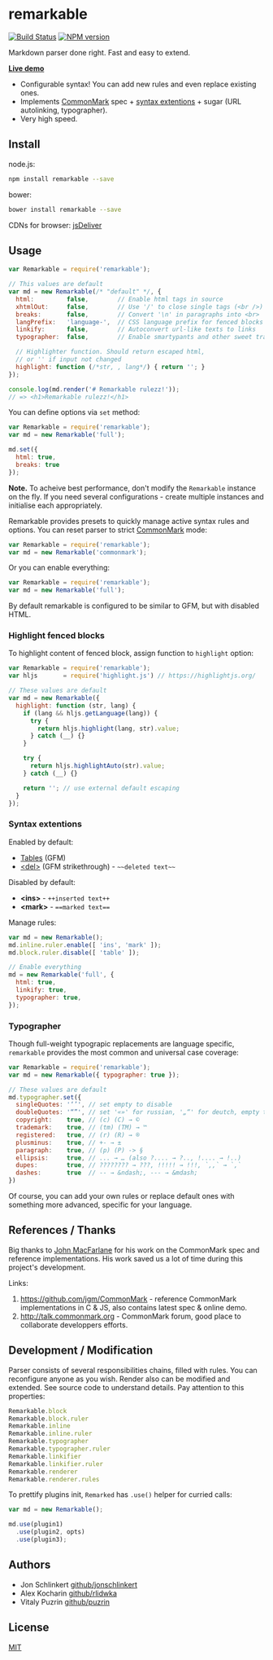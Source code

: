 remarkable
==========

[![Build Status](https://travis-ci.org/jonschlinkert/remarkable.svg?branch=master)](https://travis-ci.org/jonschlinkert/remarkable)
[![NPM version](https://img.shields.io/npm/v/remarkable.svg)](https://www.npmjs.org/package/remarkable)

Markdown parser done right. Fast and easy to extend.

__[Live demo](http://jonschlinkert.github.io/remarkable/demo/)__

- Configurable syntax! You can add new rules and even replace existing ones.
- Implements [CommonMark](http://commonmark.org/) spec +
  [syntax extentions](#syntax-extentions) + sugar (URL autolinking, typographer).
- Very high speed.


## Install

node.js:

```bash
npm install remarkable --save
```

bower:

```bash
bower install remarkable --save
```

CDNs for browser: [jsDeliver](http://www.jsdelivr.com/#!remarkable "jsDelivr CDN")


## Usage

```js
var Remarkable = require('remarkable');

// This values are default
var md = new Remarkable(/* "default" */, {
  html:         false,        // Enable html tags in source
  xhtmlOut:     false,        // Use '/' to close single tags (<br />)
  breaks:       false,        // Convert '\n' in paragraphs into <br>
  langPrefix:   'language-',  // CSS language prefix for fenced blocks
  linkify:      false,        // Autoconvert url-like texts to links
  typographer:  false,        // Enable smartypants and other sweet transforms

  // Highlighter function. Should return escaped html,
  // or '' if input not changed
  highlight: function (/*str, , lang*/) { return ''; }
});

console.log(md.render('# Remarkable rulezz!'));
// => <h1>Remarkable rulezz!</h1>
```

You can define options via `set` method:

```js
var Remarkable = require('remarkable');
var md = new Remarkable('full');

md.set({
  html: true,
  breaks: true
});
```

__Note.__ To acheive best performance, don't modify the `Remarkable` instance on
the fly. If you need several configurations - create multiple instances and
initialise each appropriately.

Remarkable provides presets to quickly manage active syntax rules and options.
You can reset parser to strict [CommonMark](http://commonmark.org/) mode:

```js
var Remarkable = require('remarkable');
var md = new Remarkable('commonmark');
```

Or you can enable everything:

```js
var Remarkable = require('remarkable');
var md = new Remarkable('full');
```

By default remarkable is configured to be similar to GFM, but with disabled HTML.


### Highlight fenced blocks

To highlight content of fenced block, assign function to `highlight` option:

```js
var Remarkable = require('remarkable');
var hljs       = require('highlight.js') // https://highlightjs.org/

// These values are default
var md = new Remarkable({
  highlight: function (str, lang) {
    if (lang && hljs.getLanguage(lang)) {
      try {
        return hljs.highlight(lang, str).value;
      } catch (__) {}
    }

    try {
      return hljs.highlightAuto(str).value;
    } catch (__) {}

    return ''; // use external default escaping
  }
});
```


### Syntax extentions

Enabled by default:

- [Tables](https://help.github.com/articles/github-flavored-markdown/#tables) (GFM)
- [\<del>](https://help.github.com/articles/github-flavored-markdown/#strikethrough) (GFM strikethrough) - `~~deleted text~~`

Disabled by default:

- __\<ins>__ - `++inserted text++`
- __\<mark>__ - `==marked text==`

Manage rules:

```js
var md = new Remarkable();
md.inline.ruler.enable([ 'ins', 'mark' ]);
md.block.ruler.disable([ 'table' ]);

// Enable everything
md = new Remarkable('full', {
  html: true,
  linkify: true,
  typographer: true,
});
```

### Typographer

Though full-weight typograpic replacements are language specific, `remarkable`
provides the most common and universal case coverage:

```js
var Remarkable = require('remarkable');
var md = new Remarkable({ typographer: true });

// These values are default
md.typographer.set({
  singleQuotes: '‘’', // set empty to disable
  doubleQuotes: '“”', // set '«»' for russian, '„“' for deutch, empty to disable
  copyright:    true, // (c) (C) → ©
  trademark:    true, // (tm) (TM) → ™
  registered:   true, // (r) (R) → ®
  plusminus:    true, // +- → ±
  paragraph:    true, // (p) (P) -> §
  ellipsis:     true, // ... → … (also ?.... → ?.., !.... → !..)
  dupes:        true, // ???????? → ???, !!!!! → !!!, `,,` → `,`
  dashes:       true  // -- → &ndash;, --- → &mdash;
})
```

Of course, you can add your own rules or replace default ones with something
more advanced, specific for your language.


## References / Thanks

Big thanks to [John MacFarlane](https://github.com/jgm) for his work on the
CommonMark spec and reference implementations. His work saved us a lot of time
during this project's development.

Links:

1. https://github.com/jgm/CommonMark - reference CommonMark implementations in C & JS,
   also contains latest spec & online demo.
2. http://talk.commonmark.org - CommonMark forum, good place to collaborate
   developpers efforts.


## Development / Modification

Parser consists of several responsibilities chains, filled with rules. You can
reconfigure anyone as you wish. Render also can be modified and extended. See
source code to understand details. Pay attention to this properties:

```js
Remarkable.block
Remarkable.block.ruler
Remarkable.inline
Remarkable.inline.ruler
Remarkable.typographer
Remarkable.typographer.ruler
Remarkable.linkifier
Remarkable.linkifier.ruler
Remarkable.renderer
Remarkable.renderer.rules
```

To prettify plugins init, `Remarked` has `.use()` helper for curried calls:

```js
var md = new Remarkable();

md.use(plugin1)
  .use(plugin2, opts)
  .use(plugin3);
```

## Authors

- Jon Schlinkert [github/jonschlinkert](https://github.com/jonschlinkert)
- Alex Kocharin [github/rlidwka](https://github.com/rlidwka)
- Vitaly Puzrin [github/puzrin](https://github.com/puzrin)


## License

[MIT](https://github.com/jonschlinkert/remarkable/blob/master/LICENSE)
